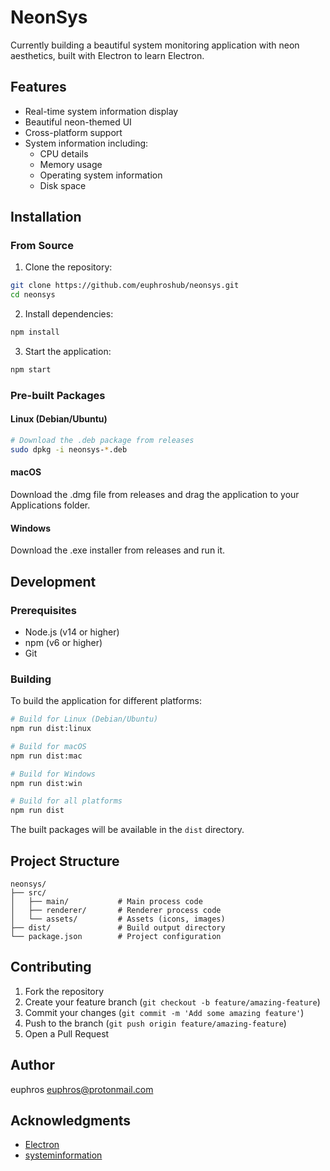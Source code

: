 # NeonSys

Currently building a beautiful system monitoring application with neon aesthetics, built with Electron to learn Electron.

## Features

- Real-time system information display
- Beautiful neon-themed UI
- Cross-platform support
- System information including:
  - CPU details
  - Memory usage
  - Operating system information
  - Disk space

## Installation

### From Source

1. Clone the repository:
```bash
git clone https://github.com/euphroshub/neonsys.git
cd neonsys
```

2. Install dependencies:
```bash
npm install
```

3. Start the application:
```bash
npm start
```

### Pre-built Packages

#### Linux (Debian/Ubuntu)
```bash
# Download the .deb package from releases
sudo dpkg -i neonsys-*.deb
```

#### macOS
Download the .dmg file from releases and drag the application to your Applications folder.

#### Windows
Download the .exe installer from releases and run it.

## Development

### Prerequisites

- Node.js (v14 or higher)
- npm (v6 or higher)
- Git

### Building

To build the application for different platforms:

```bash
# Build for Linux (Debian/Ubuntu)
npm run dist:linux

# Build for macOS
npm run dist:mac

# Build for Windows
npm run dist:win

# Build for all platforms
npm run dist
```

The built packages will be available in the `dist` directory.

## Project Structure

```
neonsys/
├── src/
│   ├── main/           # Main process code
│   ├── renderer/       # Renderer process code
│   └── assets/         # Assets (icons, images)
├── dist/               # Build output directory
└── package.json        # Project configuration
```

## Contributing

1. Fork the repository
2. Create your feature branch (`git checkout -b feature/amazing-feature`)
3. Commit your changes (`git commit -m 'Add some amazing feature'`)
4. Push to the branch (`git push origin feature/amazing-feature`)
5. Open a Pull Request

## Author

euphros <euphros@protonmail.com>

## Acknowledgments

- [Electron](https://www.electronjs.org/)
- [systeminformation](https://github.com/sebhildebrandt/systeminformation)
